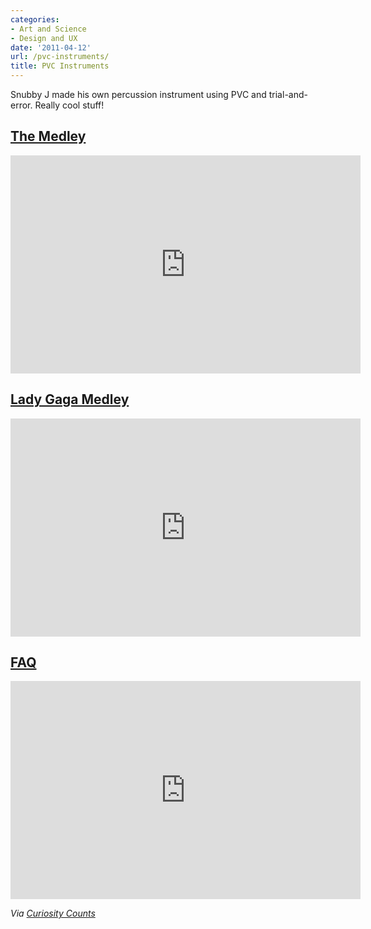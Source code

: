 ```yaml
---
categories:
- Art and Science
- Design and UX
date: '2011-04-12'
url: /pvc-instruments/
title: PVC Instruments
---
```


Snubby J made his own percussion instrument using PVC and trial-and-error. Really cool stuff!

<h2><a href="https://www.youtube.com/watch?v=YL3An1Jsk_0">The Medley</a></h2>

<p align="center"><div class="fluid-vids"><iframe title="YouTube video player" width="560" height="349" src="https://www.youtube.com/embed/YL3An1Jsk_0?rel=0" frameborder="0" allowfullscreen></iframe></div></p>


<h2><a href="https://www.youtube.com/watch?v=rL4ejyogI1E">Lady Gaga Medley</a></h2>

<p align="center"><div class="fluid-vids"><iframe title="YouTube video player" width="560" height="349" src="https://www.youtube.com/embed/rL4ejyogI1E?rel=0" frameborder="0" allowfullscreen></iframe></div></p>


<h2><a href="https://www.youtube.com/watch?v=EjyKvDcDHR8">FAQ</a></h2>

<p align="center"><div class="fluid-vids"><iframe title="YouTube video player" width="560" height="349" src="https://www.youtube.com/embed/EjyKvDcDHR8?rel=0" frameborder="0" allowfullscreen></iframe></div></p>

<em>Via <a href="http://curiositycounts.com/post/4297868130/snubby-j-plays-19-iconic-tracks-on-a-pvc">Curiosity Counts</a></em>